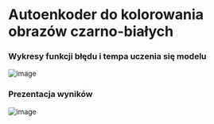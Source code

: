 # Autoenkoder do kolorowania obrazów czarno-białych

### Wykresy funkcji błędu i tempa uczenia się modelu
![image](https://github.com/user-attachments/assets/fa816552-8eae-4d44-a0b2-39e8fa61055b)

### Prezentacja wyników
![image](https://github.com/user-attachments/assets/b8e6b3cb-e027-4d57-9ef4-03d160957543)




